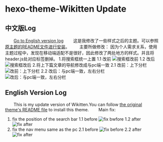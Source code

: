 # hexo-theme-Wikitten Update
## 中文版Log
&emsp;&emsp;[Go to English version log](#jump)
&emsp;&emsp;这是我修改了一些样式之后的主题。可以参照[原主题的README文件进行安装](./README_zh-CN.md)。
&emsp;&emsp;主要所做修改：
因为个人需求关系，使用主题过程中，发现在移动端适配不是很好，因此修改了两处地方的样式。并且将header.js处对应标签删掉。
1.将搜索框统一上置
1.1 改前
![搜索框改前](http://owmwquuej.bkt.clouddn.com/%E5%B1%8F%E5%B9%95%E5%BF%AB%E7%85%A7%202017-09-27%2000.05.35.png)
1.2 改后
![搜索框改后](http://owmwquuej.bkt.clouddn.com/%E5%B1%8F%E5%B9%95%E5%BF%AB%E7%85%A7%202017-09-27%2000.11.36.png)
2.将上下篇文章的导航修改成与pc端一致
2.1 改前：上下分栏
![改前：上下分栏](http://owmwquuej.bkt.clouddn.com/%E5%B1%8F%E5%B9%95%E5%BF%AB%E7%85%A7%202017-09-27%2000.05.51.png)
2.2 改后：与pc端一致，左右分栏
![改后：与pc端一致，左右分栏](http://owmwquuej.bkt.clouddn.com/%E5%B1%8F%E5%B9%95%E5%BF%AB%E7%85%A7%202017-09-27%2000.11.44.png)

## <span id="jump">English Version Log</span>
&emsp;&emsp;This is my update version of Wikitten.You can follow [the original theme's README file](./README_en.md) to install this theme.
&emsp;&emsp;Main fix:
1. fix the position of the search bar
  1.1 before
  ![fix bwfore](http://owmwquuej.bkt.clouddn.com/%E5%B1%8F%E5%B9%95%E5%BF%AB%E7%85%A7%202017-09-27%2000.05.35.png)
  1.2 after
  ![fix after](http://owmwquuej.bkt.clouddn.com/%E5%B1%8F%E5%B9%95%E5%BF%AB%E7%85%A7%202017-09-27%2000.11.36.png)
2. fix the nav menu same as the pc
  2.1 before 
  ![fix before](http://owmwquuej.bkt.clouddn.com/%E5%B1%8F%E5%B9%95%E5%BF%AB%E7%85%A7%202017-09-27%2000.05.51.png)
  2.2 after
  ![fix after](http://owmwquuej.bkt.clouddn.com/%E5%B1%8F%E5%B9%95%E5%BF%AB%E7%85%A7%202017-09-27%2000.11.44.png)
